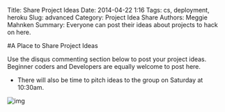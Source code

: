 Title: Share Project Ideas
Date: 2014-04-22 1:16
Tags: cs, deployment, heroku
Slug: advanced
Category: Project Idea Share
Authors: Meggie Mahnken
Summary: Everyone can post their ideas about projects to hack on here.

#A Place to Share Project Ideas

Use the disqus commenting section below to post your project ideas. Beginner coders and Developers are equally welcome to post here. 

 - There will also be time to pitch ideas to the group on Saturday at 10:30am.

 ![img](/theme/images/hackercat.jpg)





